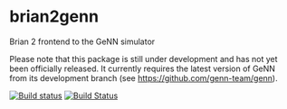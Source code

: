 brian2genn
==========

Brian 2 frontend to the GeNN simulator

Please note that this package is still under development and has not
yet been officially released. It currently requires the latest version
of GeNN from its development branch (see https://github.com/genn-team/genn).

[![Build status](https://ci.appveyor.com/api/projects/status/8noa3jonx1xlil2k/branch/master?svg=true)](https://ci.appveyor.com/project/brianteam/brian2genn/branch/master)
[![Build Status](https://travis-ci.org/brian-team/brian2genn.svg?branch=master)](https://travis-ci.org/brian-team/brian2genn)
